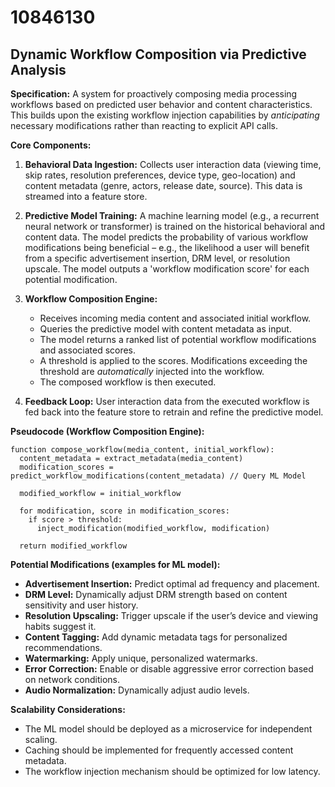 # 10846130

## Dynamic Workflow Composition via Predictive Analysis

**Specification:** A system for proactively composing media processing workflows based on predicted user behavior and content characteristics. This builds upon the existing workflow injection capabilities by *anticipating* necessary modifications rather than reacting to explicit API calls.

**Core Components:**

1.  **Behavioral Data Ingestion:** Collects user interaction data (viewing time, skip rates, resolution preferences, device type, geo-location) and content metadata (genre, actors, release date, source). This data is streamed into a feature store.

2.  **Predictive Model Training:** A machine learning model (e.g., a recurrent neural network or transformer) is trained on the historical behavioral and content data. The model predicts the probability of various workflow modifications being beneficial – e.g., the likelihood a user will benefit from a specific advertisement insertion, DRM level, or resolution upscale.  The model outputs a 'workflow modification score' for each potential modification.

3.  **Workflow Composition Engine:**
    *   Receives incoming media content and associated initial workflow.
    *   Queries the predictive model with content metadata as input.
    *   The model returns a ranked list of potential workflow modifications and associated scores.
    *   A threshold is applied to the scores. Modifications exceeding the threshold are *automatically* injected into the workflow.
    *   The composed workflow is then executed.

4.  **Feedback Loop:** User interaction data from the executed workflow is fed back into the feature store to retrain and refine the predictive model.

**Pseudocode (Workflow Composition Engine):**

```
function compose_workflow(media_content, initial_workflow):
  content_metadata = extract_metadata(media_content)
  modification_scores = predict_workflow_modifications(content_metadata) // Query ML Model

  modified_workflow = initial_workflow

  for modification, score in modification_scores:
    if score > threshold:
      inject_modification(modified_workflow, modification)

  return modified_workflow
```

**Potential Modifications (examples for ML model):**

*   **Advertisement Insertion:** Predict optimal ad frequency and placement.
*   **DRM Level:** Dynamically adjust DRM strength based on content sensitivity and user history.
*   **Resolution Upscaling:** Trigger upscale if the user’s device and viewing habits suggest it.
*   **Content Tagging:** Add dynamic metadata tags for personalized recommendations.
*   **Watermarking:** Apply unique, personalized watermarks.
*   **Error Correction:** Enable or disable aggressive error correction based on network conditions.
*   **Audio Normalization:** Dynamically adjust audio levels.

**Scalability Considerations:**

*   The ML model should be deployed as a microservice for independent scaling.
*   Caching should be implemented for frequently accessed content metadata.
*   The workflow injection mechanism should be optimized for low latency.
